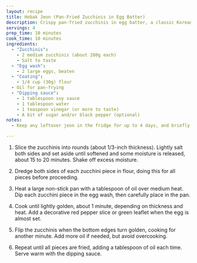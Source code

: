 ```yaml
---
layout: recipe
title: Hobak Jeon (Pan-Fried Zucchinis in Egg Batter)
description: Crispy pan-fried zucchinis in egg batter, a classic Korean side dish
servings: 4
prep_time: 10 minutes
cook_time: 10 minutes
ingredients:
  - "Zucchinis":
    - 2 medium zucchinis (about 280g each)
    - Salt to taste
  - "Egg wash":
    - 2 large eggs, beaten
  - "Coating":
    - 1/4 cup (30g) flour
  - Oil for pan-frying
  - "Dipping sauce":
    - 1 tablespoon soy sauce
    - 1 tablespoon water
    - 1 teaspoon vinegar (or more to taste)
    - A bit of sugar and/or black pepper (optional)
notes:
  - Keep any leftover jeon in the fridge for up to 4 days, and briefly reheat in a dry pan over medium heat

---
```


1. Slice the zucchinis into rounds (about 1/3-inch thickness). Lightly salt both sides and set aside until softened and some moisture is released, about 15 to 20 minutes. Shake off excess moisture.

2. Dredge both sides of each zucchini piece in flour, doing this for all pieces before proceeding.

3. Heat a large non-stick pan with a tablespoon of oil over medium heat. Dip each zucchini piece in the egg wash, then carefully place in the pan.

4. Cook until lightly golden, about 1 minute, depending on thickness and heat. Add a decorative red pepper slice or green leaflet when the egg is almost set.

5. Flip the zucchinis when the bottom edges turn golden, cooking for another minute. Add more oil if needed, but avoid overcooking.

6. Repeat until all pieces are fried, adding a tablespoon of oil each time. Serve warm with the dipping sauce.
